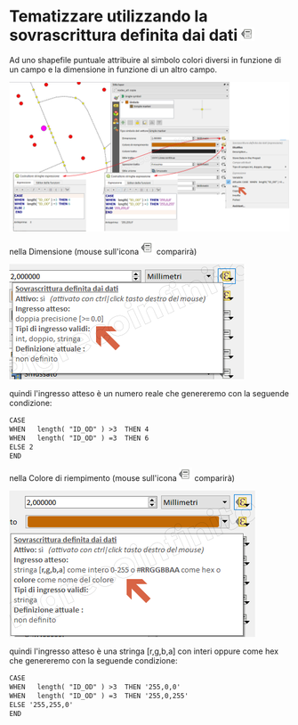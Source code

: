 # Tematizzare utilizzando la sovrascrittura definita dai dati ![icon](../img/mIconDataDefine.png)

Ad uno shapefile puntuale attribuire al simbolo colori diversi in funzione di un campo e la dimensione in funzione di un altro campo.

![tema](../img/esempi/tematizzare/tematizzare1.png)

nella Dimensione (mouse sull'icona ![icon](../img/mIconDataDefine.png) comparirà)

![tema](../img/esempi/tematizzare/tematizzare2.png)

quindi l'ingresso atteso è un numero reale che genereremo con la seguende condizione:

```
CASE 
WHEN   length( "ID_OD" ) >3  THEN 4
WHEN   length( "ID_OD" ) =3  THEN 6
ELSE 2
END
```

nella Colore di riempimento (mouse sull'icona ![icon](../img/mIconDataDefine.png) comparirà)

![tema](../img/esempi/tematizzare/tematizzare3.png)

quindi l'ingresso atteso è una stringa [r,g,b,a] con interi oppure come hex che genereremo con la seguende condizione:
```
CASE 
WHEN   length( "ID_OD" ) >3  THEN '255,0,0'
WHEN   length( "ID_OD" ) =3  THEN '255,0,255'
ELSE '255,255,0'
END
```
